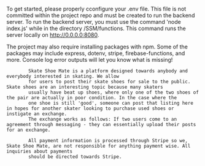 To get started, please properly cconfigure your .env file. This file is not committed within the project repo and must be created to run the backend server. To run the backend server, you must use the command 'node index.js' while in the directory /SSM/functions. This command runs the server locally on http://0.0.0.0:8080. 

The project may also require installing packages with npm. Some of the packages may include express, dotenv, stripe, firebase-functions, and more. Console log error outputs will let you know what is missing!
           
           
            Skate Shoe Mate is a platform designed towards anybody and everybody interested in skating. We allow
            for users to post their skate shoes for sale to the public. Skate shoes are an interesting topic because many skaters
            usually have beat up shoes, where only one of the two shoes of the pair are actually in poor condition. In the case where the
            one shoe is still 'good', someone can post that listing here in hopes for another skater looking to purchase used shoes or instigate an exchange. 
            The exchange works as follows: If two users come to an agreement through messaging - they can essentially upload their posts for an exchange.

            All payment information is processed through Stripe so we, Skate Shoe Mate, are not responsible for anything payment wise. All inquiries about payments
            should be directed towards Stripe.